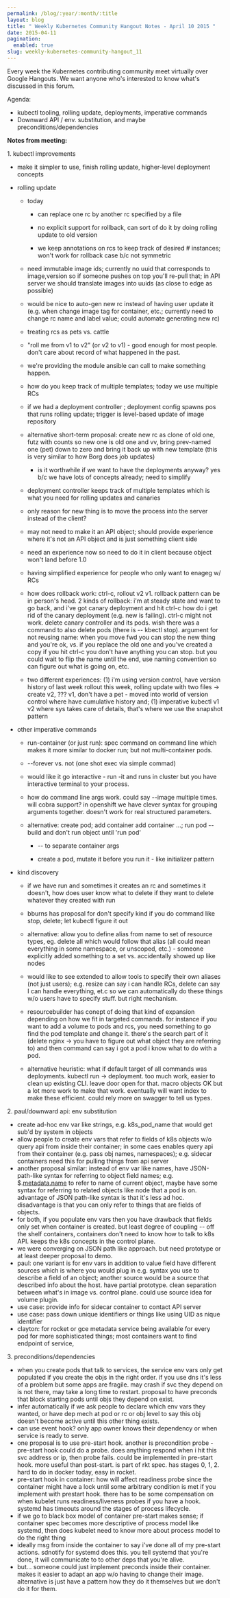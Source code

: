 ```yaml
---
permalink: /blog/:year/:month/:title
layout: blog
title: " Weekly Kubernetes Community Hangout Notes - April 10 2015 "
date: 2015-04-11
pagination:
  enabled: true
slug: weekly-kubernetes-community-hangout_11
---
```

Every week the Kubernetes contributing community meet virtually over Google Hangouts. We want anyone who's interested to know what's discussed in this forum.

Agenda:  

* kubectl tooling, rolling update, deployments, imperative commands
* Downward API / env. substitution, and maybe preconditions/dependencies


**Notes from meeting:**  

1\. kubectl improvements

* make it simpler to use, finish rolling update, higher-level deployment concepts
* rolling update

    * today
        * can replace one rc by another rc specified by a file

        * no explicit support for rollback, can sort of do it by doing rolling update to old version

        * we keep annotations on rcs to keep track of desired # instances; won't work for rollback case b/c not symmetric

    * need immutable image ids; currently no uuid that corresponds to image,version so if someone pushes on top you'll re-pull that; in API server we should translate images into uuids (as close to edge as possible)

    * would be nice to auto-gen new rc instead of having user update it (e.g. when change image tag for container, etc.; currently need to change rc name and label value; could automate generating new rc)

    * treating rcs as pets vs. cattle

    * "roll me from v1 to v2" (or v2 to v1) - good enough for most people. don't care about record of what happened in the past.

    * we're providing the module ansible can call to make something happen.

    * how do you keep track of multiple templates; today we use multiple RCs

    * if we had a deployment controller ; deployment config spawns pos that runs rolling update; trigger is level-based update of image repository

    * alternative short-term proposal: create new rc as clone of old one, futz with counts so new one is old one and vv, bring prev-named one (pet) down to zero and bring it back up with new template (this is very similar to how Borg does job updates)
        * is it worthwhile if we want to have the deployments anyway? yes b/c we have lots of concepts already; need to simplify

    * deployment controller keeps track of multiple templates which is what you need for rolling updates and canaries

    * only reason for new thing is to move the process into the server instead of the client?

    * may not need to make it an API object; should provide experience where it's not an API object and is just something client side

    * need an experience now so need to do it in client because object won't land before 1.0

    * having simplified experience for people who only want to enageg w/ RCs

    * how does rollback work: ctrl-c, rollout v2 v1. rollback pattern can be in person's head. 2 kinds of rollback: i'm at steady state and want to go back, and i've got canary deployment and hit ctrl-c how do i get rid of the canary deployment (e.g. new is failing). ctrl-c might not work. delete canary controller and its pods. wish there was a command to also delete pods (there is -- kbectl stop). argument for not reusing name: when you move fwd you can stop the new thing and you're ok, vs. if you replace the old one and you've created a copy if you hit ctrl-c you don't have anything you can stop. but you could wait to flip the name until the end, use naming convention so can figure out what is going on, etc.

    * two different experiences: (1) i'm using version control, have version history of last week rollout this week, rolling update with two files -> create v2, ??? v1, don't have a pet - moved into world of version control where have cumulative history and; (1) imperative kubectl v1 v2 where sys takes care of details, that's where we use the snapshot pattern

* other imperative commands

    * run-container (or just run): spec command on command line which makes it more similar to docker run; but not multi-container pods.

    * \--forever vs. not (one shot exec via simple commad)

    * would like it go interactive - run -it and runs in cluster but you have interactive terminal to your process.

    * how do command line args work. could say --image multiple times. will cobra support? in openshift we have clever syntax for grouping arguments together. doesn't work for real structured parameters.

    * alternative: create pod; add container add container ...; run pod -- build and don't run object until 'run pod'

        * \-- to separate container args

        * create a pod, mutate it before you run it - like initializer pattern
* kind discovery

    * if we have run and sometimes it creates an rc and sometimes it doesn't, how does user know what to delete if they want to delete whatever they created with run

    * bburns has proposal for don't specify kind if you do command like stop, delete; let kubectl figure it out

    * alternative: allow you to define alias from name to set of resource types, eg. delete all which would follow that alias (all could mean everything in some namespace, or unscoped, etc.) - someone explicitly added something to a set vs. accidentally showed up like nodes

    * would like to see extended to allow tools to specify their own aliases (not just users); e.g. resize can say i can handle RCs, delete can say I can handle everything, et.c so we can automatically do these things w/o users have to specify stuff. but right mechanism.

    * resourcebuilder has conept of doing that kind of expansion depending on how we fit in targeted commands. for instance if you want to add a volume to pods and rcs, you need something to go find the pod template and change it. there's the search part of it (delete nginx -> you have to figure out what object they are referring to) and then command can say i got a pod i know what to do with a pod.

    * alternative heuristic: what if default target of all commands was deployments. kubectl run -> deployment. too much work, easier to clean up existing CLI. leave door open for that. macro objects OK but a lot more work to make that work. eventually will want index to make these efficient. could rely more on swagger to tell us types.

2\. paul/downward api: env substitution

  * create ad-hoc env var like strings, e.g. k8s_pod_name that would get sub'd by system in objects
  * allow people to create env vars that refer to fields of k8s objects w/o query api from inside their container; in some caes enables query api from their container (e.g. pass obj names, namespaces); e.g. sidecar containers need this for pulling things from api server
  * another proposal similar: instead of env var like names, have JSON-path-like syntax for referring to object field names; e.g. $.[metadata.name][1] to refer to name of current object, maybe have some syntax for referring to related objects like node that a pod is on. advantage of JSON path-like syntax is that it's less ad hoc. disadvantage is that you can only refer to things that are fields of objects.
  * for both, if you populate env vars then you have drawback that fields only set when container is created. but least degree of coupling -- off the shelf containers, containers don't need to know how to talk to k8s API. keeps the k8s concepts in the control plane.
  * we were converging on JSON path like approach. but need prototype or at least deeper proposal to demo.
  * paul: one variant is for env vars in addition to value field have different sources which is where you would plug in e.g. syntax you use to describe a field of an object; another source would be a source that described info about the host. have partial prototype. clean separation between what's in image vs. control plane. could use source idea for volume plugin.
  * use case: provide info for sidecar container to contact API server
  * use case: pass down unique identifiers or things like using UID as nique identifier
  * clayton: for rocket or gce metadata service being available for every pod for more sophisticated things; most containers want to find endpoint of service,

3\. preconditions/dependencies

* when you create pods that talk to services, the service env vars only get populated if you create the objs in the right order. if you use dns it's less of a problem but some apps are fragile. may crash if svc they depend on is not there, may take a long time to restart. proposal to have preconds that block starting pods until objs they depend on exist.
* infer automatically if we ask people to declare which env vars they wanted, or have dep mech at pod or rc or obj level to say this obj doesn't become active until this other thing exists.
* can use event hook? only app owner knows their dependency or when service is ready to serve.
* one proposal is to use pre-start hook. another is precondition probe - pre-start hook could do a probe. does anything respond when i hit this svc address or ip, then probe fails. could be implemented in pre-start hook. more useful than post-start. is part of rkt spec. has stages 0, 1, 2. hard to do in docker today, easy in rocket.
* pre-start hook in container: how will affect readiness probe since the container might have a lock until some arbitrary condition is met if you implement with prestart hook. there has to be some compensation on when kubelet runs readiness/liveness probes if you have a hook. systemd has timeouts around the stages of process lifecycle.
* if we go to black box model of container pre-start makes sense; if container spec becomes more descriptive of process model like systemd, then does kubelet need to know more about process model to do the right thing
* ideally msg from inside the container to say i've done all of my pre-start actions. sdnotify for systemd does this. you tell systemd that you're done, it will communicate to to other deps that you're alive.
* but... someone could just implement preconds inside their container. makes it easier to adapt an app w/o having to change their image. alternative is just have a pattern how they do it themselves but we don't do it for them.

[1]: http://metadata.name/
